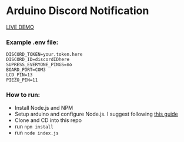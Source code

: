 # Arduino Discord Notification
[LIVE DEMO](https://mehtaab.dev/assets/mp4/Arduino_Discord_Notification_Demo.mp4)

### Example .env file:
```
DISCORD_TOKEN=your.token.here
DISCORD_ID=discordIDhere
SUPRESS_EVERYONE_PINGS=no
BOARD_PORT=COM3
LCD_PIN=13
PIEZO_PIN=11
```

### How to run:
* Install Node.js and NPM
* Setup arduino and configure Node.js. I suggest following [this guide](https://www.instructables.com/id/NodeJs-and-Arduino/)
* Clone and CD into this repo
* run `npm install`
* run `node index.js`

